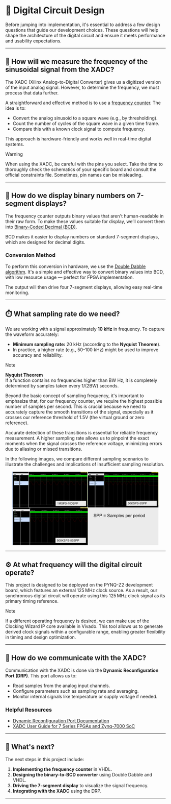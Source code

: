 # 🧭 Digital Circuit Design

Before jumping into implementation, it's essential to address a few design questions that guide our development choices. These questions will help shape the architecture of the digital circuit and ensure it meets performance and usability expectations.

---

## 🧠 How will we measure the frequency of the sinusoidal signal from the XADC?

The XADC (Xilinx Analog-to-Digital Converter) gives us a digitized version of the input analog signal. However, to determine the frequency, we must process that data further.

A straightforward and effective method is to use a [frequency counter](https://andybrown.me.uk/2016/02/21/nanocounter/). The idea is to:

- Convert the analog sinusoid to a square wave (e.g., by thresholding).
- Count the number of cycles of the square wave in a given time frame.
- Compare this with a known clock signal to compute frequency.

This approach is hardware-friendly and works well in real-time digital systems.

> [!WARNING]
> When using the XADC, be careful with the pins you select. Take the time to thoroughly check the schematics of your specific board and consult the official constraints file. Sometimes, pin names can be misleading.

---

## 🔢 How do we display binary numbers on 7-segment displays?

The frequency counter outputs binary values that aren't human-readable in their raw form. To make these values suitable for display, we’ll convert them into [Binary-Coded Decimal (BCD)](https://en.wikipedia.org/wiki/Binary-coded_decimal).

BCD makes it easier to display numbers on standard 7-segment displays, which are designed for decimal digits.

### Conversion Method

To perform this conversion in hardware, we use the [Double Dabble algorithm](https://en.wikipedia.org/wiki/Double_dabble). It's a simple and effective way to convert binary values into BCD, with low resource usage — perfect for FPGA implementation.

The output will then drive four 7-segment displays, allowing easy real-time monitoring.

---

## ⏱️ What sampling rate do we need?

We are working with a signal approximately **10 kHz** in frequency. To capture the waveform accurately:

- **Minimum sampling rate:** 20 kHz (according to the **Nyquist Theorem**).
- In practice, a higher rate (e.g., 50–100 kHz) might be used to improve accuracy and reliability.

> [!NOTE]  
> **Nyquist Theorem**  
> If a function contains no frequencies higher than BW Hz, it is completely determined by samples taken every 1/(2BW) seconds.

Beyond the basic concept of sampling frequency, it's important to emphasize that, for our frequency counter, we require the highest possible number of samples per second. This is crucial because we need to accurately capture the smooth transitions of the signal, especially as it crosses our reference threshold of 1.5V (the virtual ground or zero reference).

Accurate detection of these transitions is essential for reliable frequency measurement. A higher sampling rate allows us to pinpoint the exact moments when the signal crosses the reference voltage, minimizing errors due to aliasing or missed transitions.

In the following images, we compare different sampling scenarios to illustrate the challenges and implications of insufficient sampling resolution. 

<p align="center">
  <img width="460" src="../../Documentation/Images/XADC_tutorial/Sampling_rates_comparison.png">
</p>

---

## ⚙️ At what frequency will the digital circuit operate?

This project is designed to be deployed on the PYNQ-Z2 development board, which features an external 125 MHz clock source. As a result, our synchronous digital circuit will operate using this 125 MHz clock signal as its primary timing reference. 

> [!Note]
> If a different operating frequency is desired, we can make use of the Clocking Wizard IP core available in Vivado. This tool allows us to generate derived clock signals within a configurable range, enabling greater flexibility in timing and design optimization.

---

## 📡 How do we communicate with the XADC?

Communication with the XADC is done via the **Dynamic Reconfiguration Port (DRP)**. This port allows us to:

- Read samples from the analog input channels.
- Configure parameters such as sampling rate and averaging.
- Monitor internal signals like temperature or supply voltage if needed.

### Helpful Resources

- [Dynamic Reconfiguration Port Documentation](https://docs.amd.com/r/en-US/pg165-cmac/Dynamic-Reconfiguration-Port)  
- [XADC User Guide for 7 Series FPGAs and Zynq-7000 SoC](https://docs.amd.com/r/en-US/ug480_7Series_XADC)

---

## 🚧 What's next?

The next steps in this project include:

1. **Implementing the frequency counter** in VHDL.
2. **Designing the binary-to-BCD converter** using Double Dabble and VHDL.
3. **Driving the 7-segment display** to visualize the signal frequency.
4. **Integrating with the XADC** using the DRP.

---

